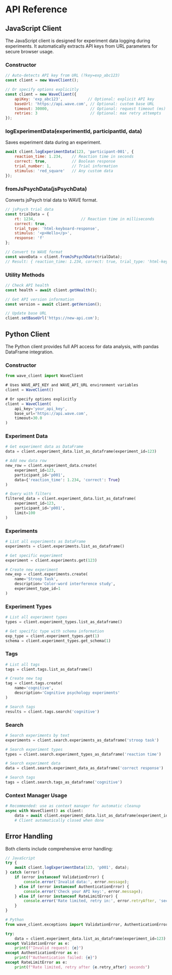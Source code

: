 # API Reference

## JavaScript Client

The JavaScript client is designed for experiment data logging during experiments. It automatically extracts API keys from URL parameters for secure browser usage.

### Constructor

```javascript
// Auto-detects API key from URL (?key=exp_abc123)
const client = new WaveClient();

// Or specify options explicitly
const client = new WaveClient({
    apiKey: 'exp_abc123',           // Optional: explicit API key
    baseUrl: 'https://api.wave.com', // Optional: custom base URL
    timeout: 30000,                  // Optional: request timeout (ms)
    retries: 3                       // Optional: max retry attempts
});
```

### logExperimentData(experimentId, participantId, data)

Saves experiment data during an experiment.

```javascript
await client.logExperimentData(123, 'participant-001', {
    reaction_time: 1.234,    // Reaction time in seconds
    correct: true,           // Boolean response
    trial_number: 1,         // Trial information
    stimulus: 'red_square'   // Any custom data
});
```

### fromJsPsychData(jsPsychData)

Converts jsPsych trial data to WAVE format.

```javascript
// jsPsych trial data
const trialData = {
    rt: 1234,                    // Reaction time in milliseconds
    correct: true,
    trial_type: 'html-keyboard-response',
    stimulus: '<p>Hello</p>',
    response: 'f'
};

// Convert to WAVE format
const waveData = client.fromJsPsychData(trialData);
// Result: { reaction_time: 1.234, correct: true, trial_type: 'html-keyboard-response', ... }
```

### Utility Methods

```javascript
// Check API health
const health = await client.getHealth();

// Get API version information
const version = await client.getVersion();

// Update base URL
client.setBaseUrl('https://new-api.com');
```

## Python Client

The Python client provides full API access for data analysis, with pandas DataFrame integration.

### Constructor

```javascript
from wave_client import WaveClient

# Uses WAVE_API_KEY and WAVE_API_URL environment variables
client = WaveClient()

# Or specify options explicitly
client = WaveClient(
    api_key='your_api_key',
    base_url='https://api.wave.com',
    timeout=30.0
)
```

### Experiment Data

```python
# Get experiment data as DataFrame
data = client.experiment_data.list_as_dataframe(experiment_id=123)

# Add new data row
new_row = client.experiment_data.create(
    experiment_id=123,
    participant_id='p001',
    data={'reaction_time': 1.234, 'correct': True}
)

# Query with filters
filtered_data = client.experiment_data.list_as_dataframe(
    experiment_id=123,
    participant_id='p001',
    limit=100
)
```

### Experiments

```python
# List all experiments as DataFrame
experiments = client.experiments.list_as_dataframe()

# Get specific experiment
experiment = client.experiments.get(123)

# Create new experiment
new_exp = client.experiments.create(
    name='Stroop Task',
    description='Color-word interference study',
    experiment_type_id=1
)
```

### Experiment Types

```python
# List all experiment types
types = client.experiment_types.list_as_dataframe()

# Get specific type with schema information
exp_type = client.experiment_types.get(1)
schema = client.experiment_types.get_schema(1)
```

### Tags

```python
# List all tags
tags = client.tags.list_as_dataframe()

# Create new tag
tag = client.tags.create(
    name='cognitive',
    description='Cognitive psychology experiments'
)

# Search tags
results = client.tags.search('cognitive')
```

### Search

```python
# Search experiments by text
experiments = client.search.experiments_as_dataframe('stroop task')

# Search experiment types
types = client.search.experiment_types_as_dataframe('reaction time')

# Search experiment data
data = client.search.experiment_data_as_dataframe('correct response')

# Search tags
tags = client.search.tags_as_dataframe('cognitive')
```

### Context Manager Usage

```python
# Recommended: use as context manager for automatic cleanup
async with WaveClient() as client:
    data = await client.experiment_data.list_as_dataframe(experiment_id=123)
    # Client automatically closed when done
```

## Error Handling

Both clients include comprehensive error handling:

```javascript
// JavaScript
try {
    await client.logExperimentData(123, 'p001', data);
} catch (error) {
    if (error instanceof ValidationError) {
        console.error('Invalid data:', error.message);
    } else if (error instanceof AuthenticationError) {
        console.error('Check your API key:', error.message);
    } else if (error instanceof RateLimitError) {
        console.error('Rate limited, retry in:', error.retryAfter, 'seconds');
    }
}
```

```python
# Python
from wave_client.exceptions import ValidationError, AuthenticationError, RateLimitError

try:
    data = client.experiment_data.list_as_dataframe(experiment_id=123)
except ValidationError as e:
    print(f"Invalid request: {e}")
except AuthenticationError as e:
    print(f"Authentication failed: {e}")
except RateLimitError as e:
    print(f"Rate limited, retry after {e.retry_after} seconds")
```